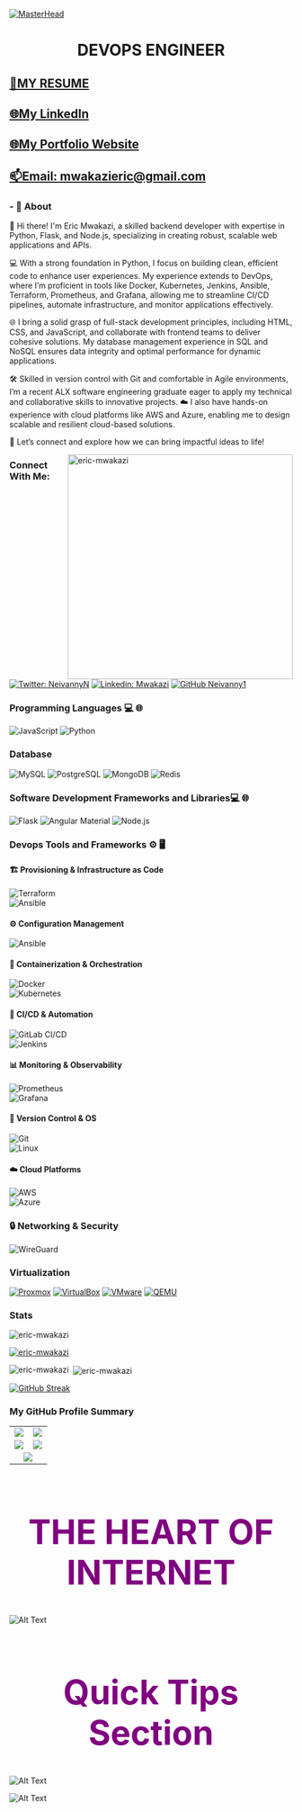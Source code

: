 [![MasterHead](https://external-content.duckduckgo.com/iu/?u=https%3A%2F%2Fsimplecoding.dev%2Fassets%2Fdevops.gif&f=1&nofb=1&ipt=5b6d2625a334d7b7a12686bfa606dc36bcd71080139c35191b2adf68f1cc124f&ipo=images)](https://rishavchanda.io)
### <h1 align="center">DEVOPS ENGINEER</h1>

## [🧰MY RESUME](https://github.com/eric-mwakazi/eric-mwakazi/blob/main/RESUME.md)

## [🌐My LinkedIn](https://www.linkedin.com/in/eric-mwakazi/)

## [🌐My Portfolio Website](https://mwakazieric.vercel.app/)
## [📫Email: mwakazieric@gmail.com](mailto:mwakazieric@gmail.com)

###  - 🌱 **About**
👋 Hi there! I'm Eric Mwakazi, a skilled backend developer with expertise in Python, Flask, and Node.js, specializing in creating robust, scalable web applications and APIs.

💻 With a strong foundation in Python, I focus on building clean, efficient code to enhance user experiences. My experience extends to DevOps, where I’m proficient in tools like Docker, Kubernetes, Jenkins, Ansible, Terraform, Prometheus, and Grafana, allowing me to streamline CI/CD pipelines, automate infrastructure, and monitor applications effectively.

🌐 I bring a solid grasp of full-stack development principles, including HTML, CSS, and JavaScript, and collaborate with frontend teams to deliver cohesive solutions. My database management experience in SQL and NoSQL ensures data integrity and optimal performance for dynamic applications.

🛠️ Skilled in version control with Git and comfortable in Agile environments, I’m a recent ALX software engineering graduate eager to apply my technical and collaborative skills to innovative projects.
☁️ I also have hands-on experience with cloud platforms like AWS and Azure, enabling me to design scalable and resilient cloud-based solutions.


🚀 Let’s connect and explore how we can bring impactful ideas to life!

<img align="right" src="https://cdn.dribbble.com/users/1162077/screenshots/3848914/programmer.gif" alt="eric-mwakazi" width="400">

### Connect With Me:
[![Twitter: NeivannyN ](https://img.shields.io/twitter/follow/NeivannyN?style=for-the-badge&color=black)](https://twitter.com/NeivannyN)
[![Linkedin: Mwakazi](https://img.shields.io/badge/-Eric-blue?style=for-the-badge&logo=Linkedin&Color=black)](https://www.linkedin.com/in/eric-mwakazi/)
[![GitHub Neivanny1 ](https://img.shields.io/github/followers/eric-mwakazi?label=follow&style=for-the-badge&color=black)](https://github.com/eric-mwakazi)
### Programming Languages 💻 🌐
<!--
![C](https://img.shields.io/badge/c-%2300599C.svg?style=for-the-badge&logo=c&logoColor=white)
![CSS3](https://img.shields.io/badge/css3-%231572B6.svg?style=for-the-badge&logo=css3&logoColor=white)
![HTML5](https://img.shields.io/badge/html5-%23E34F26.svg?style=for-the-badge&logo=html5&logoColor=white) -->
![JavaScript](https://img.shields.io/badge/javascript-%23323330.svg?style=for-the-badge&logo=javascript&logoColor=%23F7DF1E)
![Python](https://img.shields.io/badge/python-3670A0?style=for-the-badge&logo=python&logoColor=ffdd54)

### Database
![MySQL](https://img.shields.io/badge/-MySQL-333333?style=for-the-badge&logo=mysql&color=blue)
![PostgreSQL](https://img.shields.io/badge/-PostgreSQL-333333?style=for-the-badge&logo=postgresql&color=blue)
![MongoDB](https://img.shields.io/badge/-MongoDB-333333?style=for-the-badge&logo=mongodb&color=green)
![Redis](https://img.shields.io/badge/-Redis-333333?style=for-the-badge&logo=redis&color=red)

### Software Development Frameworks and Libraries💻 🌐

![Flask](https://img.shields.io/badge/flask-%23000.svg?style=for-the-badge&logo=flask&logoColor=white)
![Angular Material](https://img.shields.io/badge/angular--material-%23DD0031.svg?style=for-the-badge&logo=angular&logoColor=white)
![Node.js](https://img.shields.io/badge/node.js-6DA55F?style=for-the-badge&logo=node.js&logoColor=white)


### Devops Tools and Frameworks ⚙️ 🖥

  #### 🏗 Provisioning & Infrastructure as Code  
  ![Terraform](https://img.shields.io/badge/-Terraform-333333?style=for-the-badge&logo=terraform&color=black)  
  ![Ansible](https://img.shields.io/badge/-Ansible-333333?style=for-the-badge&logo=ansible&color=black)  
  
  #### ⚙️ Configuration Management  
  ![Ansible](https://img.shields.io/badge/-Ansible-333333?style=for-the-badge&logo=ansible&color=black)  
  
  #### 🚢 Containerization & Orchestration  
  ![Docker](https://img.shields.io/badge/-Docker-333333?style=for-the-badge&logo=docker&color=black)  
  ![Kubernetes](https://img.shields.io/badge/-Kubernetes-333333?style=for-the-badge&logo=kubernetes&color=black)  
  
  #### 🔄 CI/CD & Automation  
  ![GitLab CI/CD](https://img.shields.io/badge/-GitLab_CI/CD-333333?style=for-the-badge&logo=gitlab&color=black)  
  ![Jenkins](https://img.shields.io/badge/-Jenkins-333333?style=for-the-badge&logo=jenkins&color=black)  
  
  #### 📊 Monitoring & Observability  
  ![Prometheus](https://img.shields.io/badge/-Prometheus-333333?style=for-the-badge&logo=prometheus&color=black)  
  ![Grafana](https://img.shields.io/badge/-Grafana-333333?style=for-the-badge&logo=grafana&color=black)  
  
  #### 🔧 Version Control & OS  
  ![Git](https://img.shields.io/badge/-Git-333333?style=for-the-badge&logo=git&color=black)  
  ![Linux](https://img.shields.io/badge/-Linux-000?style=for-the-badge&logo=Linux&logoColor=FCC624&color=black)

   #### ☁️ Cloud Platforms  
  ![AWS](https://img.shields.io/badge/-AWS-333333?style=for-the-badge&logo=amazonaws&color=black)  
  ![Azure](https://img.shields.io/badge/-Azure-333333?style=for-the-badge&logo=azure&color=black)  



<!-- <h2 align="right">Favourite Movie Actors</h2>
 <img align="right"  src="https://drive.google.com/uc?id=1cvcBsa7GgCHfTgQ0Fh1fV4_Xt6rKfL-z" alt="Description of the embedded content">
-->
### 🔒 Networking & Security  
![WireGuard](https://img.shields.io/badge/-WireGuard-333333?style=for-the-badge&logo=wireguard&color=black)  
<!--[![Parrot OS](https://img.shields.io/badge/-Parrot-000000?style=for-the-badge&logo=parrot-os&logoColor=%23f59e0b&color=lightred)](https://www.parrotlinux.org/)
[![Kali Linux](https://img.shields.io/badge/-Kali-000000?style=for-the-badge&logo=kali-linux&logoColor=%23df0030&color=purple)](https://www.kali.org/)
[![Nmap](https://img.shields.io/badge/Nmap-000000?style=for-the-badge&logo=nmap&logoColor=%23fe811a)](https://www.nmap.org/)
[![Wireshark](https://img.shields.io/badge/-Wireshark-000000?style=for-the-badge&logo=wireshark&logoColor=%234285f4&color=blue)](https://wireshark.org/)
[![Burp Suite](https://img.shields.io/badge/BurpSuite-000000?style=for-the-badge&logo=burp-suite&logoColor=%23FF0000&color=orange)](https://portswigger.net/burp/)
### Scripting
![Bash](https://img.shields.io/badge/Bash-%23323330.svg?style=for-the-badge&logo=gnu-bash&logoColor=white)
![PowerShell](https://img.shields.io/badge/PowerShell-3670A0?style=for-the-badge&logo=powershell&logoColor=white)
### Visualisation
[![Chart.js](https://img.shields.io/badge/chartjs-%23000000.svg?style=for-the-badge&logo=chartjs&logoColor=%234285F4)](https://chartjs.org/)
[![Matplotlib](https://img.shields.io/badge/matplotlib-%23000000.svg?style=for-the-badge&logo=matplotlib&logoColor=%23DF0030)](https://matplotlib.org/)
-->
### Virtualization
[![Proxmox](https://img.shields.io/badge/Proxmox-%23000000.svg?style=for-the-badge&logo=proxmox&logoColor=%23E57000)](https://proxmox.com/)
[![VirtualBox](https://img.shields.io/badge/VirtualBox-%23000000.svg?style=for-the-badge&logo=virtualbox&logoColor=%23FFFFFF)](https://www.virtualbox.org/)
[![VMware](https://img.shields.io/badge/VMware-%23000000.svg?style=for-the-badge&logo=vmware&logoColor=%23139FBA)](https://www.vmware.com/)
[![QEMU](https://img.shields.io/badge/QEMU-%23000000.svg?style=for-the-badge&logo=qemu&logoColor=%23FF6600)](https://www.qemu.org/)


### Stats

<p align="left"> <img src="https://komarev.com/ghpvc/?username=eric-mwakazi&label=Profile%20views&color=0e75b6&style=flat" alt="eric-mwakazi" /> </p>
<p align="left"> <a href="https://github.com/ryo-ma/github-profile-trophy"><img src="https://github-profile-trophy.vercel.app/?username=eric-mwakazi" alt="eric-mwakazi" /></a> </p>
<p><img align="left" src="https://github-readme-stats.vercel.app/api/top-langs?username=eric-mwakazi&show_icons=true&locale=en&layout=compact" alt="eric-mwakazi" /></p>
<p>&nbsp;<img align="center" src="https://github-readme-stats.vercel.app/api?username=eric-mwakazi&show_icons=true&locale=en" alt="eric-mwakazi" /></p>
<!-- <p><img align="center" src="https://github-readme-streak-stats.herokuapp.com/?user=neivanny1&" alt="neivanny1" /></p> -->

[![GitHub Streak](https://github-readme-streak-stats.herokuapp.com/?user=eric-mwakazi)](https://git.io/streak-stats)


### My GitHub Profile Summary

<table>
  <tr>
    <td style="width: 48%; margin: 5px; text-align: center;">
      <img src="http://github-profile-summary-cards.vercel.app/api/cards/repos-per-language?username=eric-mwakazi&theme=darcula" />
    </td>
    <td style="width: 48%; margin: 5px; text-align: center;">
      <img src="http://github-profile-summary-cards.vercel.app/api/cards/most-commit-language?username=eric-mwakazi&theme=darcula" />
    </td>
  </tr>
  <tr>
    <td style="width: 48%; margin: 5px; text-align: center;">
      <img src="http://github-profile-summary-cards.vercel.app/api/cards/stats?username=eric-mwakazi&theme=darcula" />
    </td>
    <td style="width: 48%; margin: 5px; text-align: center;">
      <img src="http://github-profile-summary-cards.vercel.app/api/cards/productive-time?username=eric-mwakazi&theme=darcula&utcOffset=8" />
    </td>
  </tr>
    <tr>
    <td colspan="2" style="width: 100%; text-align: center;">
      <img src="http://github-profile-summary-cards.vercel.app/api/cards/profile-details?username=eric-mwakazi&theme=darcula" />
    </td>
  </tr>
</table>
<h1 style="text-align: center; font-size: 60px; color: purple;">THE HEART OF INTERNET</h1>

![Alt Text](https://miro.medium.com/v2/resize:fit:720/format:webp/1*L_QoAG863l8QvqxpNyBiqw.gif)

<h1 style="text-align: center; font-size: 60px; color: purple;">Quick Tips Section</h1>


![Alt Text](https://github.com/eric-mwakazi/eric-mwakazi.github.io/blob/master/assets/devsecops.gif)


![Alt Text](https://github.com/eric-mwakazi/eric-mwakazi.github.io/blob/master/assets/linux.gif)


